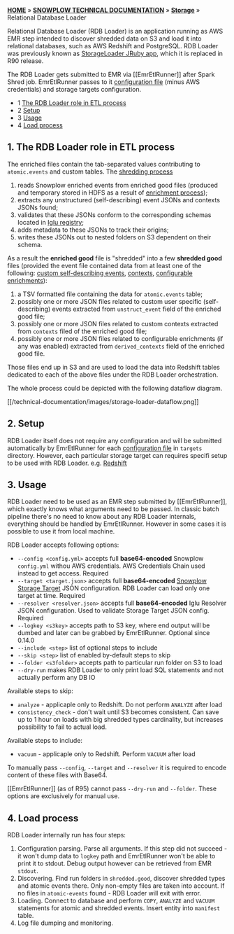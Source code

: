 [**HOME**](Home) » [**SNOWPLOW TECHNICAL DOCUMENTATION**](Snowplow-technical-documentation) » [**Storage**](storage-documentation) » Relational Database Loader

Relational Database Loader (RDB Loader) is an application running as AWS EMR step intended to discover shredded data on S3 and load it into relational databases, such as AWS Redshift and PostgreSQL.
RDB Loader was previously known as [StorageLoader JRuby app](StorageLoader), which it is replaced in R90 release.

The RDB Loader gets submitted to EMR via [[EmrEtlRunner]] after Spark Shred job. EmrEtlRunner passes to it [configuration file][config-file] (minus AWS credentials) and storage targets configuration.

- 1 [The RDB Loader role in ETL process](#role)
- 2 [Setup](#setup)
- 3 [Usage](#usage)
- 4 [Load process](#load-process)

<a name="role" />

## 1. The RDB Loader role in ETL process

The enriched files contain the tab-separated values contributing to `atomic.events` and custom tables. The [shredding process](Shredding)

1. reads Snowplow enriched events from enriched good files (produced and temporary stored in HDFS as a result of [enrichment process](The-enrichment-process));
2. extracts any unstructured (self-describing) event JSONs and contexts JSONs found;
3. validates that these JSONs conform to the corresponding schemas located in [Iglu registry](Iglu-registry);
4. adds metadata to these JSONs to track their origins;
5. writes these JSONs out to nested folders on S3 dependent on their schema.

As a result the **enriched good** file is "shredded" into a few **shredded good** files (provided the event file contained data from at least one of the following: [custom self-describing events](Custom-events#unstructured-event), [contexts](Contexts-overview), [configurable enrichments](configurable-enrichments)):

1. a TSV formatted file containing the data for `atomic.events` table;
2. possibly one or more JSON files related to custom user specific (self-describing) events extracted from `unstruct_event` field of the enriched good file;
3. possibly one or more JSON files related to custom contexts extracted from `contexts` filed of the enriched good file;
4. possibly one or more JSON files related to configurable enrichments (if any was enabled) extracted from `derived_contexts` field of the enriched good file.

Those files end up in S3 and are used to load the data into Redshift tables dedicated to each of the above files under the RDB Loader orchestration.

The whole process could be depicted with the following dataflow diagram.

[[/technical-documentation/images/storage-loader-dataflow.png]]

<a name="setup" />

## 2. Setup

RDB Loader itself does not require any configuration and will be submitted automatically by EmrEtlRunner for each [configuration file][target-config] in `targets` directory.
However, each particular storage target can requires specifi setup to be used with RDB Loader. e.g. [Redshift](setting-up-redshift)

<a name="usage" />

## 3. Usage

RDB Loader need to be used as an EMR step submitted by [[EmrEtlRunner]], which exactly knows what arguments need to be passed. 
In classic batch pipeline there's no need to know about any RDB Loader internals, everything should be handled by EmrEtlRunner.
However in some cases it is possible to use it from local machine.

RDB Loader accepts following options:

* `--config <config.yml>` accepts full **base64-encoded** Snowplow `config.yml` withou AWS credentials. AWS Credentials Chain used instead to get access. Required
* `--target <target.json>` accepts full **base64-encoded** [Snowplow Storage Target][target-config] JSON configuration. RDB Loader can load only one target at time. Required
* `--resolver <resolver.json>` accepts full **base64-encoded** Iglu Resolver JSON configuration. Used to validate Storage Target JSON config. Required
* `--logkey <s3key>` accepts path to S3 key, where end output will be dumbed and later can be grabbed by EmrEtlRunner. Optional since 0.14.0
* `--include <step>` list of optional steps to include
* `--skip <step>` list of enabled by-default steps to skip
* `--folder <s3folder>` accepts path to particular run folder on S3 to load
* `--dry-run` makes RDB Loader to only print load SQL statements and not actually perform any DB IO

Available steps to skip:

* `analyze` - applicaple only to Redshift. Do not perform `ANALYZE` after load
* `consistency_check` - don't wait until S3 becomes consistent. Can save up to 1 hour on loads with big shredded types cardinality, but increases possibility to fail to actual load.

Available steps to include: 

* `vacuum` - applicaple only to Redshift. Perform `VACUUM` after load

To manually pass `--config`, `--target` and `--resolver` it is required to encode content of these files with Base64.

[[EmrEtlRunner]] (as of R95) cannot pass `--dry-run` and `--folder`. These options are exclusively for manual use.

<a name="load-process" />

## 4. Load process

RDB Loader internally run has four steps:

1. Configuration parsing. Parse all arguments. If this step did not succeed - it won't dump data to `logkey` path and EmrEtlRunner won't be able to print it to stdout. Debug output however can be retrieved from EMR `stdout`.
2. Discovering. Find run folders in `shredded.good`, discover shredded types and atomic events there. Only non-empty files are taken into account. If no files in `atomic-events` found - RDB Loader will exit with error.
3. Loading. Connect to database and perform `COPY`, `ANALYZE` and `VACUUM` statements for atomic and shredded events. Insert entity into `manifest` table.
4. Log file dumping and monitoring.


[config-file]: https://github.com/snowplow/snowplow/blob/master/3-enrich/emr-etl-runner/config/config.yml.sample
[target-config]: https://github.com/snowplow/snowplow/wiki/Configuring-storage-targets
